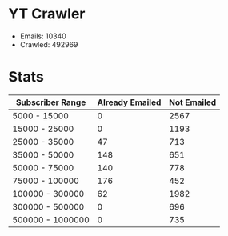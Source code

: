 # YT Crawler
- Emails: 10340
- Crawled: 492969

# Stats
| Subscriber Range  | Already Emailed | Not Emailed |
|-------|-------|-------|
| 5000 - 15000 | 0 | 2567 |
| 15000 - 25000 | 0 | 1193 |
| 25000 - 35000 | 47 | 713 |
| 35000 - 50000 | 148 | 651 |
| 50000 - 75000 | 140 | 778 |
| 75000 - 100000 | 176 | 452 |
| 100000 - 300000 | 62 | 1982 |
| 300000 - 500000 | 0 | 696 |
| 500000 - 1000000 | 0 | 735 |
